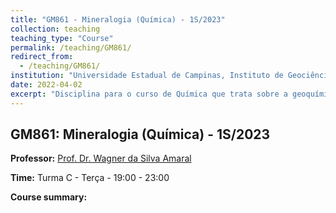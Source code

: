 ```yaml
---
title: "GM861 - Mineralogia (Química) - 1S/2023"
collection: teaching
teaching_type: "Course"
permalink: /teaching/GM861/ 
redirect_from:
  - /teaching/GM861/ 
institution: "Universidade Estadual de Campinas, Instituto de Geociências"
date: 2022-04-02
excerpt: "Disciplina para o curso de Química que trata sobre a geoquímica da crosta terrestre e as propriedades dos minerais que formam a terra"
---
```


## GM861: Mineralogia (Química) - 1S/2023

**Professor:** [Prof. Dr. Wagner da Silva Amaral](https://portal.ige.unicamp.br/index.php/docente/wagner-da-silva-amaral)

**Time:** Turma C - Terça - 19:00 - 23:00

**Course summary:**
